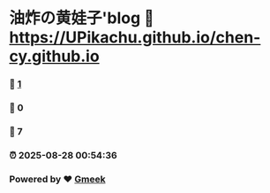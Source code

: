# 油炸の黄娃子'blog :link: https://UPikachu.github.io/chen-cy.github.io 
### :page_facing_up: [1](https://UPikachu.github.io/chen-cy.github.io/tag.html) 
### :speech_balloon: 0 
### :hibiscus: 7 
### :alarm_clock: 2025-08-28 00:54:36 
### Powered by :heart: [Gmeek](https://github.com/Meekdai/Gmeek)
